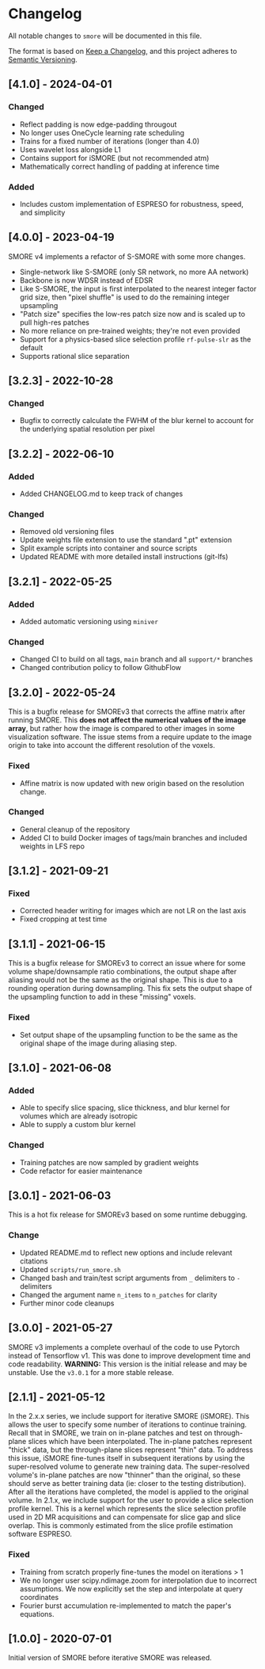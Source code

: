 # Changelog
All notable changes to `smore` will be documented in this file.

The format is based on [Keep a Changelog](https://keepachangelog.com/en/1.0.0/),
and this project adheres to [Semantic Versioning](https://semver.org/spec/v2.0.0.html).

## [4.1.0] - 2024-04-01
### Changed
- Reflect padding is now edge-padding througout
- No longer uses OneCycle learning rate scheduling
- Trains for a fixed number of iterations (longer than 4.0)
- Uses wavelet loss alongside L1
- Contains support for iSMORE (but not recommended atm)
- Mathematically correct handling of padding at inference time
### Added
- Includes custom implementation of ESPRESO for robustness, speed, and simplicity


## [4.0.0] - 2023-04-19
SMORE v4 implements a refactor of S-SMORE with some more changes.
- Single-network like S-SMORE (only SR network, no more AA network)
- Backbone is now WDSR instead of EDSR
- Like S-SMORE, the input is first interpolated to the nearest integer factor grid size, then "pixel shuffle" is used to do the remaining integer upsampling
- "Patch size" specifies the low-res patch size now and is scaled up to pull high-res patches
- No more reliance on pre-trained weights; they're not even provided
- Support for a physics-based slice selection profile `rf-pulse-slr` as the default
- Supports rational slice separation

## [3.2.3] - 2022-10-28
### Changed
- Bugfix to correctly calculate the FWHM of the blur kernel to account for the underlying spatial resolution per pixel

## [3.2.2] - 2022-06-10
### Added
- Added CHANGELOG.md to keep track of changes
### Changed
- Removed old versioning files
- Update weights file extension to use the standard ".pt" extension
- Split example scripts into container and source scripts
- Updated README with more detailed install instructions (git-lfs)

## [3.2.1] - 2022-05-25
### Added
- Added automatic versioning using `miniver`
### Changed
- Changed CI to build on all tags, `main` branch and all `support/*` branches
- Changed contribution policy to follow GithubFlow

## [3.2.0] - 2022-05-24
This is a bugfix release for SMOREv3 that corrects the affine matrix after running SMORE.
This **does not affect the numerical values of the image array**, but rather how the image is compared to other images in some visualization software.
The issue stems from a require update to the image origin to take into account the different resolution of the voxels.
### Fixed
- Affine matrix is now updated with new origin based on the resolution change.
### Changed
- General cleanup of the repository
- Added CI to build Docker images of tags/main branches and included weights in LFS repo

## [3.1.2] - 2021-09-21
### Fixed
- Corrected header writing for images which are not LR on the last axis
- Fixed cropping at test time

## [3.1.1] - 2021-06-15
This is a bugfix release for SMOREv3 to correct an issue where for some volume shape/downsample ratio combinations, the output shape after aliasing would not be the same as the original shape.
This is due to a rounding operation during downsampling.
This fix sets the output shape of the upsampling function to add in these "missing" voxels.
### Fixed
- Set output shape of the upsampling function to be the same as the original shape of the image during aliasing step.

## [3.1.0] - 2021-06-08
### Added
- Able to specify slice spacing, slice thickness, and blur kernel for volumes which are already isotropic
- Able to supply a custom blur kernel
### Changed
- Training patches are now sampled by gradient weights
- Code refactor for easier maintenance

## [3.0.1] - 2021-06-03
This is a hot fix release for SMOREv3 based on some runtime debugging.
### Change
- Updated README.md to reflect new options and include relevant citations
- Updated `scripts/run_smore.sh`
- Changed bash and train/test script arguments from `_` delimiters to `-` delimiters
- Changed the argument name `n_items` to `n_patches` for clarity
- Further minor code cleanups

## [3.0.0] - 2021-05-27
SMORE v3 implements a complete overhaul of the code to use Pytorch instead of Tensorflow v1.
This was done to improve development time and code readability.
**WARNING:** This version is the initial release and may be unstable. Use the `v3.0.1` for a more stable release.

## [2.1.1] - 2021-05-12
In the 2.x.x series, we include support for iterative SMORE (iSMORE).
This allows the user to specify some number of iterations to continue training.
Recall that in SMORE, we train on in-plane patches and test on through-plane slices which have been interpolated.
The in-plane patches represent "thick" data, but the through-plane slices represent "thin" data.
To address this issue, iSMORE fine-tunes itself in subsequent iterations by using the super-resolved volume to generate new training data.
The super-resolved volume's in-plane patches are now "thinner" than the original, so these should serve as better training data (ie: closer to the testing distribution).
After all the iterations have completed, the model is applied to the original volume.
In 2.1.x, we include support for the user to provide a slice selection profile kernel.
This is a kernel which represents the slice selection profile used in 2D MR acquisitions and can compensate for slice gap and slice overlap.
This is commonly estimated from the slice profile estimation software ESPRESO.
### Fixed
- Training from scratch properly fine-tunes the model on iterations > 1
- We no longer user scipy.ndimage.zoom for interpolation due to incorrect assumptions.
We now explicitly set the step and interpolate at query coordinates
- Fourier burst accumulation re-implemented to match the paper's equations.

## [1.0.0] - 2020-07-01
Initial version of SMORE before iterative SMORE was released.

